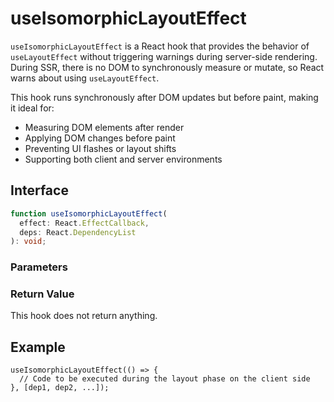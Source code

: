 # useIsomorphicLayoutEffect

`useIsomorphicLayoutEffect` is a React hook that provides the behavior of `useLayoutEffect` without triggering warnings during server-side rendering. During SSR, there is no DOM to synchronously measure or mutate, so React warns about using `useLayoutEffect`. 

This hook runs synchronously after DOM updates but before paint, making it ideal for: 
- Measuring DOM elements after render
- Applying DOM changes before paint
- Preventing UI flashes or layout shifts
- Supporting both client and server environments

## Interface

```ts
function useIsomorphicLayoutEffect(
  effect: React.EffectCallback,
  deps: React.DependencyList
): void;
```

### Parameters

<Interface
  required
  name="effect"
  type="React.EffectCallback"
  description="The effect function."
/>

<Interface
  name="deps"
  type="React.DependencyList"
  description="An optional array of dependencies."
/>

### Return Value

This hook does not return anything.

## Example

```tsx
useIsomorphicLayoutEffect(() => {
  // Code to be executed during the layout phase on the client side
}, [dep1, dep2, ...]);
```

